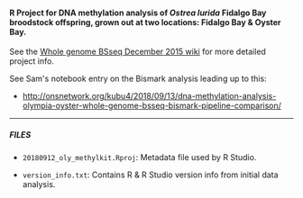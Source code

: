 #### R Project for DNA methylation analysis of _Ostrea lurida_ Fidalgo Bay broodstock offspring, grown out at two locations: Fidalgo Bay & Oyster Bay.

See the [Whole genome BSseq December 2015 wiki](https://github.com/RobertsLab/project-olympia.oyster-genomic/wiki/Whole-genome-BSseq-December-2015) for more detailed project info.

See Sam's notebook entry on the Bismark analysis leading up to this:

- http://onsnetwork.org/kubu4/2018/09/13/dna-methylation-analysis-olympia-oyster-whole-genome-bsseq-bismark-pipeline-comparison/


---

##### FILES

- ```20180912_oly_methylkit.Rproj```: Metadata file used by R Studio.

- ```version_info.txt```: Contains R & R Studio version info from initial data analysis.
